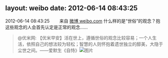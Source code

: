 layout: weibo
date: 2012-06-14 08:43:25
---
<meta name="referrer" content="no-referrer" />

2012-06-14 08:43:25  &nbsp;&nbsp;&nbsp;&nbsp;&nbsp;&nbsp; 来自 <a href="http://weibo.com/" rel="nofollow">微博 weibo.com</a>
什么样的是“世俗”的观念？抱这些观念的人会首先认定是正常的观念……
>  @优米网: 【优米早安】活在世上，遵循世俗的观念比较容易；一个人生活，依照自己的想法较为轻松；智慧的人则怀抱着遗世独立的醇美，大隐于尘世之间。——爱默生《自恃》 ​​​
>  ![图片](https://ww3.sinaimg.cn/large/6601ce85jw1dtxdx4jjluj.jpg)
